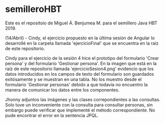 # semilleroHBT
Este es el repositoio de Miguel Á. Benjumea M. para el semillero Java HBT 2019.

(14/Abril) - Cindy, el ejercicio propuesto en la última sesión de Angular lo desarrollé en la carpeta llamada 'ejercicioFinal' que se encuentra en la raíz de este repositorio.

Cindy para el ejercicio de la sesión 4 hice el prototipo del formulario 'Crear persona' y del formulario 'Gestionar persona'. En la imagen que está en la raíz de este repositorio llamada 'ejercicioSesion4.png' evidencio que los datos introducidos en los campos de texto del formulario son guardados exitósamente y se muestran en una tabla. No los muestro desde el formulario 'Gestionar personas' debido a que todavía no encuentro la manera de comunicar los datos entre los componentes.

Jhonny adjuntos las imágenes y las clases correpondientes a las consultas. Solo tuve un inconveniente con la consulta para consultar personas, sin embargo puede verificar que implementé el método correspondiente. No pude encontrar el error en la sentencia JPQL.
